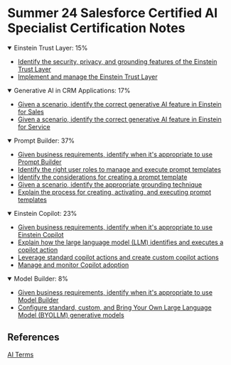 # Summer 24 Salesforce Certified AI Specialist Certification Notes

<details open>
    <summary>Einstein Trust Layer: 15%</summary>
    <ul>
        <li>
            <a target="_blank" href="./section-notes/1.1.md">Identify the security, privacy, and grounding features of the Einstein Trust Layer</a>
        </li>
        <li>
            <a target="_blank" href="./section-notes/1.2.md">Implement and manage the Einstein Trust Layer</a>
        </li>
    </ul>
</details>

<details open>
    <summary>Generative AI in CRM Applications: 17%</summary>
    <ul>
        <li>
            <a target="_blank" href="./section-notes/2.1.md">Given a scenario, identify the correct generative AI feature in Einstein for Sales</a>
        </li>
        <li>
            <a target="_blank" href="./section-notes/2.2.md">Given a scenario, identify the correct generative AI feature in Einstein for Service</a>
        </li>
    </ul>
</details>

<details open>
    <summary>Prompt Builder: 37%</summary>
    <ul>
        <li>
            <a target="_blank" href="./section-notes/3.1.md">Given business requirements, identify when it's appropriate to use Prompt Builder</a>
        </li>
        <li>
            <a target="_blank" href="./section-notes/3.2.md">Identify the right user roles to manage and execute prompt templates</a>
        </li>
        <li>
            <a target="_blank" href="./section-notes/3.3.md">Identify the considerations for creating a prompt template</a>
        </li>
        <li>
            <a target="_blank" href="./section-notes/3.4.md">Given a scenario, identify the appropriate grounding technique</a>
        </li>
        <li>
            <a target="_blank" href="./section-notes/3.5.md">Explain the process for creating, activating, and executing prompt templates</a>
        </li>
    </ul>
</details>

<details open>
    <summary>Einstein Copilot: 23%</summary>
    <ul>
        <li>
            <a target="_blank" href="./section-notes/4.1.md">Given business requirements, identify when it's appropriate to use Einstein Copilot</a>
        </li>
        <li>
            <a target="_blank" href="./section-notes/4.2.md">Explain how the large language model (LLM) identifies and executes a copilot action</a>
        </li>
        <li>
            <a target="_blank" href="./section-notes/4.3.md">Leverage standard copilot actions and create custom copilot actions</a>
        </li>
        <li>
            <a target="_blank" href="./section-notes/4.4.md">Manage and monitor Copilot adoption</a>
        </li>
    </ul>
</details>

<details open>
    <summary>Model Builder: 8%</summary>
    <ul>
        <li>
            <a target="_blank" href="./section-notes/5.1.md">Given business requirements, identify when it's appropriate to use Model Builder</a>
        </li>
        <li>
            <a target="_blank" href="./section-notes/5.2.md">Configure standard, custom, and Bring Your Own Large Language Model (BYOLLM) generative models</a>
        </li>
    </ul>
</details>

## References
[AI Terms](https://help.salesforce.com/s/articleView?id=sf.generative_ai_glossary.htm&type=5)